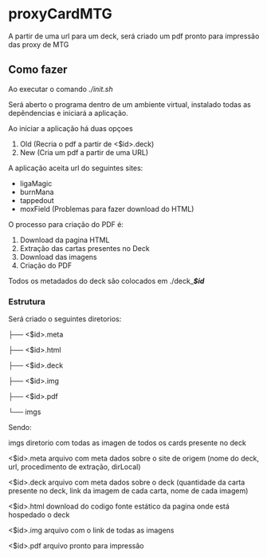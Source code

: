 # proxyCardMTG
A partir de uma url para um deck, será criado um pdf pronto para impressão das proxy de MTG

## Como fazer

Ao executar o comando *./init.sh*
 
Será aberto o programa dentro de um ambiente virtual, instalado todas as depêndencias e iniciará a aplicação.

Ao iniciar a aplicação há duas opçoes 
1. Old (Recria o pdf a partir de <$id>.deck)
2. New (Cria um pdf a partir de uma URL)

A aplicação aceita url do seguintes sites:

- ligaMagic
- burnMana
- tappedout
- moxField (Problemas para fazer download do HTML)

O processo para criação do PDF é:

1. Download da pagina HTML
2. Extração das cartas presentes no Deck
3. Download das imagens
4. Criação do PDF

Todos os metadados do deck são colocados em ./deck_***$id*** 

### Estrutura

Será criado o seguintes diretorios:

├── <$id>.meta

├── <$id>.html

├── <$id>.deck

├── <$id>.img

├── <$id>.pdf

└── imgs


Sendo:

imgs diretorio com todas as imagen de todos os cards presente no deck

<$id>.meta arquivo com meta dados sobre o site de origem (nome do deck, url, procedimento de extração, dirLocal)

<$id>.deck arquivo com meta dados sobre o deck (quantidade da carta presente no deck, link da imagem de cada carta, nome de cada imagem)

<$id>.html download do codigo fonte estático da pagina onde está hospedado o deck

<$id>.img arquivo com o link de todas as imagens

<$id>.pdf arquivo pronto para impressão

